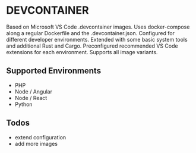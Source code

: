 # DEVCONTAINER

Based on Microsoft VS Code  .devcontainer images. Uses docker-compose along a regular Dockerfile and the .devcontainer.json. Configured for different developer environments. Extended with some basic system tools and additional Rust and Cargo. Preconfigured recommended VS Code extensions for each environment. Supports all image variants.

## Supported Environments

- PHP
- Node / Angular
- Node / React
- Python

## Todos

- extend configuration
- add more images